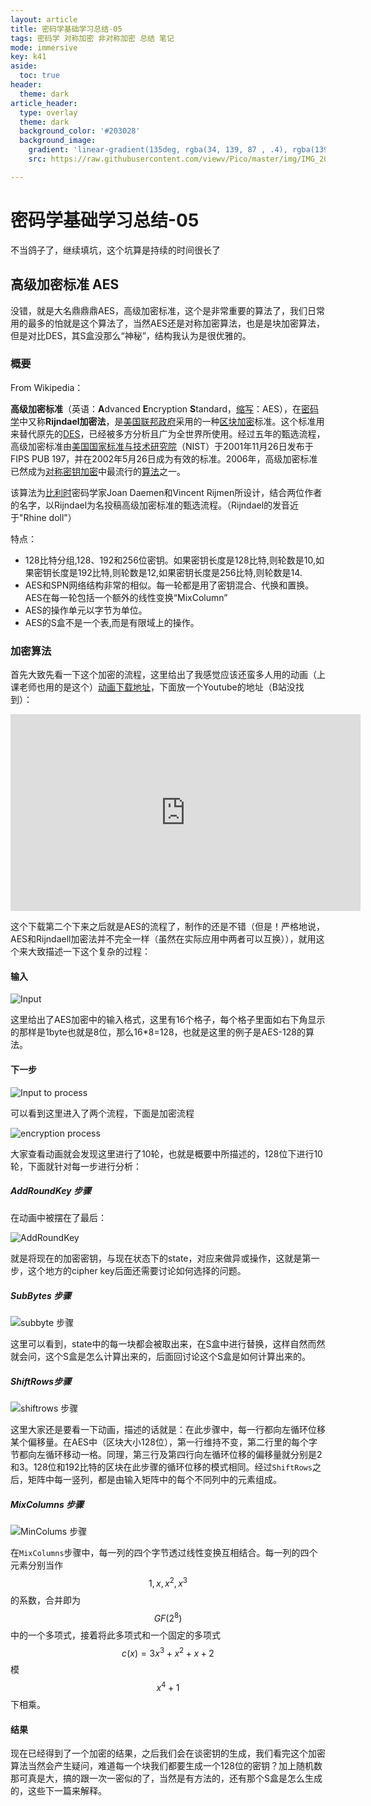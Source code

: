 ```yaml
---
layout: article
title: 密码学基础学习总结-05
tags: 密码学 对称加密 非对称加密 总结 笔记
mode: immersive
key: k41
aside:
  toc: true
header:
  theme: dark
article_header:
  type: overlay
  theme: dark
  background_color: '#203028'
  background_image:
    gradient: 'linear-gradient(135deg, rgba(34, 139, 87 , .4), rgba(139, 34, 139, .4))'
    src: https://raw.githubusercontent.com/viewv/Pico/master/img/IMG_20181202_105828.png

---
```


# 密码学基础学习总结-05

不当鸽子了，继续填坑，这个坑算是持续的时间很长了

## 高级加密标准 AES

没错，就是大名鼎鼎鼎AES，高级加密标准，这个是非常重要的算法了，我们日常用的最多的怕就是这个算法了，当然AES还是对称加密算法，也是是块加密算法，但是对比DES，其S盒没那么“神秘”，结构我认为是很优雅的。

### 概要

From Wikipedia：

**高级加密标准**（英语：**A**dvanced **E**ncryption **S**tandard，[缩写](https://zh.wikipedia.org/wiki/缩写)：AES），在[密码学](https://zh.wikipedia.org/wiki/密码学)中又称**Rijndael加密法**，是[美国联邦政府](https://zh.wikipedia.org/wiki/美国联邦政府)采用的一种[区块加密](https://zh.wikipedia.org/wiki/區塊加密)标准。这个标准用来替代原先的[DES](https://zh.wikipedia.org/wiki/DES)，已经被多方分析且广为全世界所使用。经过五年的甄选流程，高级加密标准由[美国国家标准与技术研究院](https://zh.wikipedia.org/wiki/美国国家标准与技术研究院)（NIST）于2001年11月26日发布于FIPS PUB 197，并在2002年5月26日成为有效的标准。2006年，高级加密标准已然成为[对称密钥加密](https://zh.wikipedia.org/wiki/对称密钥加密)中最流行的[算法](https://zh.wikipedia.org/wiki/演算法)之一。

该算法为[比利时](https://zh.wikipedia.org/wiki/比利时)密码学家Joan Daemen和Vincent Rijmen所设计，结合两位作者的名字，以Rijndael为名投稿高级加密标准的甄选流程。（Rijndael的发音近于"Rhine doll"）

特点：

- 128比特分组,128、192和256位密钥。如果密钥长度是128比特,则轮数是10,如果密钥长度是192比特,则轮数是12,如果密钥长度是256比特,则轮数是14.
- AES和SPN网络结构非常的相似。每一轮都是用了密钥混合、代换和置换。AES在每一轮包括一个额外的线性变换“MixColumn”
- AES的操作单元以字节为单位。
- AES的S盒不是一个表,而是有限域上的操作。

### 加密算法

首先大致先看一下这个加密的流程，这里给出了我感觉应该还蛮多人用的动画（上课老师也用的是这个）[动画下载地址](http://www.formaestudio.com/rijndaelinspector/)，下面放一个Youtube的地址（B站没找到）：

<iframe width="560" height="315" src="https://www.youtube.com/embed/gP4PqVGudtg" frameborder="0" allow="accelerometer; autoplay; encrypted-media; gyroscope; picture-in-picture" allowfullscreen></iframe>

这个下载第二个下来之后就是AES的流程了，制作的还是不错（但是！严格地说，AES和Rijndaell加密法并不完全一样（虽然在实际应用中两者可以互换）），就用这个来大致描述一下这个复杂的过程：

#### 输入

![Input](https://raw.githubusercontent.com/viewv/Pico/master/img/Screen%20Shot%202019-12-01%20at%206.08.19%20PM.png)

这里给出了AES加密中的输入格式，这里有16个格子，每个格子里面如右下角显示的那样是1byte也就是8位，那么16*8=128，也就是这里的例子是AES-128的算法。

#### 下一步

![Input to process](https://raw.githubusercontent.com/viewv/Pico/master/img/Screen%20Shot%202019-12-01%20at%206.17.56%20PM.png)

可以看到这里进入了两个流程，下面是加密流程

![encryption process](https://raw.githubusercontent.com/viewv/Pico/master/img/Screen%20Shot%202019-12-01%20at%206.19.37%20PM.png)

大家查看动画就会发现这里进行了10轮，也就是概要中所描述的，128位下进行10轮，下面就针对每一步进行分析：

##### AddRoundKey 步骤

在动画中被摆在了最后：

![AddRoundKey](https://raw.githubusercontent.com/viewv/Pico/master/img/Screen%20Shot%202019-12-01%20at%206.39.53%20PM.png)

就是将现在的加密密钥，与现在状态下的state，对应来做异或操作，这就是第一步，这个地方的cipher key后面还需要讨论如何选择的问题。

##### SubBytes 步骤

![subbyte 步骤](https://raw.githubusercontent.com/viewv/Pico/master/img/Screen%20Shot%202019-12-01%20at%206.23.49%20PM.png)

这里可以看到，state中的每一块都会被取出来，在S盒中进行替换，这样自然而然就会问，这个S盒是怎么计算出来的，后面回讨论这个S盒是如何计算出来的。

##### ShiftRows步骤

![shiftrows 步骤](https://raw.githubusercontent.com/viewv/Pico/master/img/Screen%20Shot%202019-12-01%20at%206.26.32%20PM.png)

这里大家还是要看一下动画，描述的话就是：在此步骤中，每一行都向左循环位移某个偏移量。在AES中（区块大小128位），第一行维持不变，第二行里的每个字节都向左循环移动一格。同理，第三行及第四行向左循环位移的偏移量就分别是2和3。128位和192比特的区块在此步骤的循环位移的模式相同。经过`ShiftRows`之后，矩阵中每一竖列，都是由输入矩阵中的每个不同列中的元素组成。

##### MixColumns 步骤

![MinColums 步骤](https://raw.githubusercontent.com/viewv/Pico/master/img/Screen%20Shot%202019-12-01%20at%206.32.16%20PM.png)

在`MixColumns`步骤中，每一列的四个字节透过线性变换互相结合。每一列的四个元素分别当作$$1,x,x^2,x^3$$的系数，合并即为$$GF(2^8)$$中的一个多项式，接着将此多项式和一个固定的多项式$$c(x)=3x^3+x^2+x+2$$模$$x^4+1$$下相乘。

#### 结果

现在已经得到了一个加密的结果，之后我们会在谈密钥的生成，我们看完这个加密算法当然会产生疑问，难道每一个块我们都要生成一个128位的密钥？加上随机数那可真是大，搞的跟一次一密似的了，当然是有方法的，还有那个S盒是怎么生成的，这些下一篇来解释。